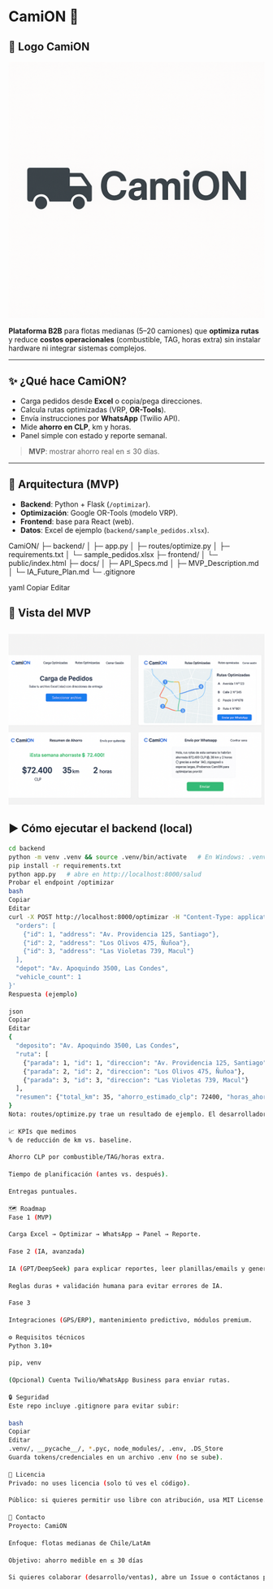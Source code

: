 # CamiON 🚛
## 📌 Logo CamiON
![Logo de CamiON](logo.png)

**Plataforma B2B** para flotas medianas (5–20 camiones) que **optimiza rutas** y reduce **costos operacionales** (combustible, TAG, horas extra) sin instalar hardware ni integrar sistemas complejos.

---

## ✨ ¿Qué hace CamiON?
- Carga pedidos desde **Excel** o copia/pega direcciones.
- Calcula rutas optimizadas (VRP, **OR-Tools**).
- Envía instrucciones por **WhatsApp** (Twilio API).
- Mide **ahorro en CLP**, km y horas.
- Panel simple con estado y reporte semanal.

> **MVP**: mostrar ahorro real en ≤ 30 días.

---

## 🧱 Arquitectura (MVP)
- **Backend**: Python + Flask (`/optimizar`).
- **Optimización**: Google OR-Tools (modelo VRP).
- **Frontend**: base para React (web).
- **Datos**: Excel de ejemplo (`backend/sample_pedidos.xlsx`).

CamiON/
├─ backend/
│ ├─ app.py
│ ├─ routes/optimize.py
│ ├─ requirements.txt
│ └─ sample_pedidos.xlsx
├─ frontend/
│ └─ public/index.html
├─ docs/
│ ├─ API_Specs.md
│ ├─ MVP_Description.md
│ └─ IA_Future_Plan.md
└─ .gitignore

yaml
Copiar
Editar
## 🚀 Vista del MVP
![Mockup del MVP](mockup.png)
---

## ▶️ Cómo ejecutar el backend (local)
```bash
cd backend
python -m venv .venv && source .venv/bin/activate   # En Windows: .venv\Scripts\activate
pip install -r requirements.txt
python app.py   # abre en http://localhost:8000/salud
Probar el endpoint /optimizar
bash
Copiar
Editar
curl -X POST http://localhost:8000/optimizar -H "Content-Type: application/json" -d '{
  "orders": [
    {"id": 1, "address": "Av. Providencia 125, Santiago"},
    {"id": 2, "address": "Los Olivos 475, Ñuñoa"},
    {"id": 3, "address": "Las Violetas 739, Macul"}
  ],
  "depot": "Av. Apoquindo 3500, Las Condes",
  "vehicle_count": 1
}'
Respuesta (ejemplo)

json
Copiar
Editar
{
  "deposito": "Av. Apoquindo 3500, Las Condes",
  "ruta": [
    {"parada": 1, "id": 1, "direccion": "Av. Providencia 125, Santiago"},
    {"parada": 2, "id": 2, "direccion": "Los Olivos 475, Ñuñoa"},
    {"parada": 3, "id": 3, "direccion": "Las Violetas 739, Macul"}
  ],
  "resumen": {"total_km": 35, "ahorro_estimado_clp": 72400, "horas_ahorradas": 2}
}
Nota: routes/optimize.py trae un resultado de ejemplo. El desarrollador debe reemplazarlo por el modelo VRP real con OR-Tools.

📈 KPIs que medimos
% de reducción de km vs. baseline.

Ahorro CLP por combustible/TAG/horas extra.

Tiempo de planificación (antes vs. después).

Entregas puntuales.

🗺️ Roadmap
Fase 1 (MVP)

Carga Excel → Optimizar → WhatsApp → Panel → Reporte.

Fase 2 (IA, avanzada)

IA (GPT/DeepSeek) para explicar reportes, leer planillas/emails y generar mensajes.

Reglas duras + validación humana para evitar errores de IA.

Fase 3

Integraciones (GPS/ERP), mantenimiento predictivo, módulos premium.

⚙️ Requisitos técnicos
Python 3.10+

pip, venv

(Opcional) Cuenta Twilio/WhatsApp Business para enviar rutas.

🔒 Seguridad
Este repo incluye .gitignore para evitar subir:

bash
Copiar
Editar
.venv/, __pycache__/, *.pyc, node_modules/, .env, .DS_Store
Guarda tokens/credenciales en un archivo .env (no se sube).

📄 Licencia
Privado: no uses licencia (solo tú ves el código).

Público: si quieres permitir uso libre con atribución, usa MIT License.

🤝 Contacto
Proyecto: CamiON

Enfoque: flotas medianas de Chile/LatAm

Objetivo: ahorro medible en ≤ 30 días

Si quieres colaborar (desarrollo/ventas), abre un Issue o contáctanos por email.
